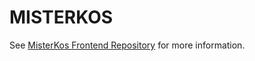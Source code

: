 # MISTERKOS

See [MisterKos Frontend Repository](https://github.com/rahmat-st/misterkos-frontend) for more information.